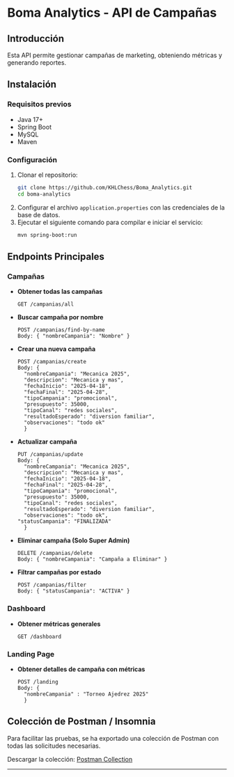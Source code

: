 # Boma Analytics - API de Campañas

## Introducción
Esta API permite gestionar campañas de marketing, obteniendo métricas y generando reportes.

## Instalación

### Requisitos previos
- Java 17+
- Spring Boot
- MySQL
- Maven

### Configuración
1. Clonar el repositorio:
   ```sh
   git clone https://github.com/KHLChess/Boma_Analytics.git
   cd boma-analytics
   ```
2. Configurar el archivo `application.properties` con las credenciales de la base de datos.
3. Ejecutar el siguiente comando para compilar e iniciar el servicio:
   ```sh
   mvn spring-boot:run
   ```

## Endpoints Principales

### Campañas
- **Obtener todas las campañas**
  ```http
  GET /campanias/all
  ```
- **Buscar campaña por nombre**
  ```http
  POST /campanias/find-by-name
  Body: { "nombreCampania": "Nombre" }
  ```
- **Crear una nueva campaña**
  ```http
  POST /campanias/create
  Body: {
    "nombreCampania": "Mecanica 2025",
	"descripcion": "Mecanica y mas",
	"fechaInicio": "2025-04-18",
	"fechaFinal": "2025-04-28",	
	"tipoCampania": "promocional",
	"presupuesto": 35000,
	"tipoCanal": "redes sociales", 
	"resultadoEsperado": "diversion familiar",
	"observaciones": "todo ok"
	}
  ```
- **Actualizar campaña**
  ```http
  PUT /campanias/update
  Body: {
    "nombreCampania": "Mecanica 2025",
	"descripcion": "Mecanica y mas",
	"fechaInicio": "2025-04-18",
	"fechaFinal": "2025-04-28",	
	"tipoCampania": "promocional",
	"presupuesto": 35000,
	"tipoCanal": "redes sociales", 
	"resultadoEsperado": "diversion familiar",
	"observaciones": "todo ok",
  "statusCampania": "FINALIZADA"
	}
  ```
- **Eliminar campaña (Solo Super Admin)**
  ```http
  DELETE /campanias/delete
  Body: { "nombreCampania": "Campaña a Eliminar" }
  ```
- **Filtrar campañas por estado**
  ```http
  POST /campanias/filter
  Body: { "statusCampania": "ACTIVA" }
  ```

### Dashboard
- **Obtener métricas generales**
  ```http
  GET /dashboard
  ```

### Landing Page
- **Obtener detalles de campaña con métricas**
  ```http
  POST /landing
  Body: {
    "nombreCampania" : "Torneo Ajedrez 2025"
	}
  ```

## Colección de Postman / Insomnia
Para facilitar las pruebas, se ha exportado una colección de Postman con todas las solicitudes necesarias.

Descargar la colección:
[Postman Collection](boma-analytics.postman_collection.json)

---


